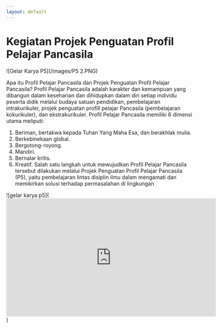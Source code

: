 ```yaml
---
layout: default
---
```


# Kegiatan Projek Penguatan Profil Pelajar Pancasila
![Gelar Karya P5](/images/P5 2.PNG)

Apa itu Profil Pelajar Pancasila dan Projek Penguatan Profil Pelajar Pancasila?
Profil Pelajar Pancasila adalah karakter dan kemampuan yang dibangun dalam keseharian dan dihidupkan dalam diri setiap individu peserta didik melalui budaya satuan pendidikan, pembelajaran intrakurikuler, projek penguatan profill pelajar Pancasila (pembelajaran kokurikuler), dan ekstrakurikuler.
Profil Pelajar Pancasila memiliki 6 dimensi utama meliputi:
1.	Beriman, bertakwa kepada Tuhan Yang Maha Esa, dan berakhlak mulia.
2.	Berkebinekaan global.
3.	Bergotong-royong.
4.	Mandiri.
5.	Bernalar kritis.
6.	Kreatif. 
Salah satu langkah untuk mewujudkan Profil Pelajar Pancasila tersebut dilakukan melalui Projek Penguatan Profil Pelajar Pancasila (P5), yaitu pembelajaran lintas disiplin ilmu dalam mengamati dan memikirkan solusi terhadap permasalahan di lingkungan 

![gelar karya p5](<iframe width="560" height="315" src="https://www.youtube.com/embed/qkmr-pJ1QEA" title="YouTube video player" frameborder="0" allow="accelerometer; autoplay; clipboard-write; encrypted-media; gyroscope; picture-in-picture; web-share" allowfullscreen></iframe>)












